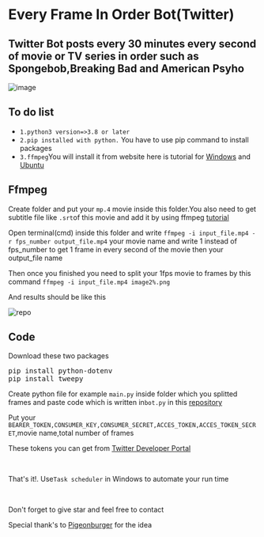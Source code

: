 # Every Frame In Order Bot(Twitter)
<h2>Twitter Bot posts every 30 minutes every second of movie or TV series in order such as Spongebob,Breaking Bad and American Psyho</h2>

![image](https://github.com/bahrom04/Sotqin-kinosidan-lavhalar/assets/116780481/f4c249e7-7059-4c0c-86f6-466f89cb46b6)

<h2>To do list</h2>
<ul>
  <li><code>1.python3 version=>3.8 or later</code></li>
  <li><code>2.pip installed with python.</code> You have to use pip command to install packages</li>
  <li><code>3.ffmpeg</code>You will install it from website here is tutorial for <a href="https://youtu.be/qSlxv68Xpkw">Windows</a> and <a href="https://youtu.be/mfTaTmc7Wjo">Ubuntu</a></li>
 </ul>

 <h2>Ffmpeg</h2>
 <p>Create folder and put your <code>mp.4</code> movie inside this folder.You also need to get subtitle file like <code>.srt</code>of this movie and add it by using ffmpeg <a href="https://youtu.be/t8oUOHWufug">tutorial</a></p>
<p>Open terminal(cmd) inside this folder and write <code>ffmpeg -i input_file.mp4 -r fps_number output_file.mp4</code> your movie name and write 1 instead of fps_number to get 1 frame in every second of the movie then your output_file name </p>
<p>Then once you finished you need to split your 1fps movie to frames by this command <code>ffmpeg -i input_file.mp4 image2%.png</code></p>

<p>And results should be like this</p>

![repo](https://github.com/bahrom04/Sotqin-kinosidan-lavhalar/assets/116780481/148979af-f8be-4587-9963-7841102b4f76)

<h2>Code</h2>
<p>Download these two packages </p>
<pre>
pip install python-dotenv
pip install tweepy
</pre>
<p>Create python file for example <code>main.py</code> inside folder which you splitted frames and paste code which is written in<code>bot.py</code> in this <a href="https://github.com/bahrom04/Sotqin-kinosidan-lavhalar/blob/main/bot.py">repository</a></p>
<p>Put your <code>BEARER_TOKEN,CONSUMER_KEY,CONSUMER_SECRET,ACCES_TOKEN,ACCES_TOKEN_SECRET</code>,movie name,total number of frames</p>
<p>These tokens you can get from <a href="https://developer.twitter.com/en">Twitter Developer Portal</a></p>
<br>
<p>That's it!. Use<code>Task scheduler</code> in Windows to automate your run time</p>
<br>
<p>Don't forget to give star and feel free to contact</p>
<p>Special thank's to <a href="https://github.com/pigeonburger">Pigeonburger</a> for the idea</p>

